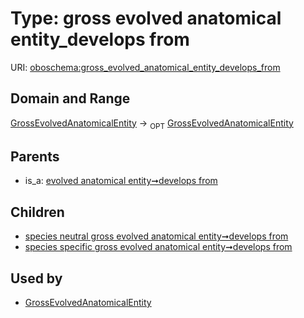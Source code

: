 
# Type: gross evolved anatomical entity_develops from




URI: [oboschema:gross_evolved_anatomical_entity_develops_from](http://purl.obolibrary.org/oboschema/gross_evolved_anatomical_entity_develops_from)


## Domain and Range

[GrossEvolvedAnatomicalEntity](GrossEvolvedAnatomicalEntity.md) ->  <sub>OPT</sub> [GrossEvolvedAnatomicalEntity](GrossEvolvedAnatomicalEntity.md)

## Parents

 *  is_a: [evolved anatomical entity➞develops from](evolved_anatomical_entity_develops_from.md)

## Children

 *  [species neutral gross evolved anatomical entity➞develops from](species_neutral_gross_evolved_anatomical_entity_develops_from.md)
 *  [species specific gross evolved anatomical entity➞develops from](species_specific_gross_evolved_anatomical_entity_develops_from.md)

## Used by

 * [GrossEvolvedAnatomicalEntity](GrossEvolvedAnatomicalEntity.md)
